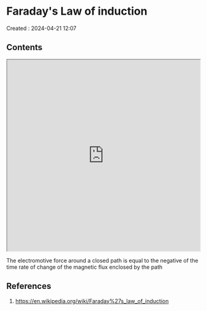 # Faraday's Law of induction
Created : 2024-04-21 12:07


## Contents
<iframe height="500px" width="100%" src="https://en.wikipedia.org/wiki/Faraday%27s_law_of_induction"> </iframe>

The electromotive force around a closed path is equal to the negative of the time rate of change of the magnetic flux enclosed by the path

## References
1. https://en.wikipedia.org/wiki/Faraday%27s_law_of_induction